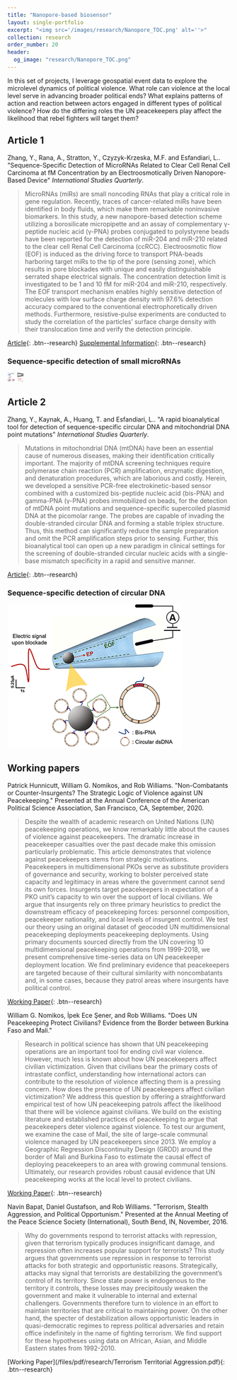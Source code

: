 ```yaml
---
title: "Nanopore-based biosensor"
layout: single-portfolio
excerpt: "<img src='/images/research/Nanopore_TOC.png' alt=''>"
collection: research
order_number: 20
header: 
  og_image: "research/Nanopore_TOC.png"
---
```


In this set of projects, I leverage geospatial event data to explore the microlevel dynamics of political violence. What role can violence at the local level serve in advancing broader political ends? What explains patterns of action and reaction between actors engaged in different types of political violence? How do the differing roles the UN peacekeepers play affect the likelihood that rebel fighters will target them?

## Article 1

Zhang, Y., Rana, A., Stratton, Y., Czyzyk-Krzeska, M.F. and Esfandiari, L.. "Sequence-Specific Detection of MicroRNAs Related to Clear Cell Renal Cell Carcinoma at fM Concentration by an Electroosmotically Driven Nanopore-Based Device" *International Studies Quarterly*.

> MicroRNAs (miRs) are small noncoding RNAs that play a critical role in gene regulation. Recently, traces of cancer-related miRs have been identified in body fluids, which make them remarkable noninvasive biomarkers. In this study, a new nanopore-based detection scheme utilizing a borosilicate micropipette and an assay of complementary γ-peptide nucleic acid (γ-PNA) probes conjugated to polystyrene beads have been reported for the detection of miR-204 and miR-210 related to the clear cell Renal Cell Carcinoma (ccRCC). Electroosmotic flow (EOF) is induced as the driving force to transport PNA-beads harboring target miRs to the tip of the pore (sensing zone), which results in pore blockades with unique and easily distinguishable serrated shape electrical signals. The concentration detection limit is investigated to be 1 and 10 fM for miR-204 and miR-210, respectively. The EOF transport mechanism enables highly sensitive detection of molecules with low surface charge density with 97.6% detection accuracy compared to the conventional electrophoretically driven methods. Furthermore, resistive-pulse experiments are conducted to study the correlation of the particles’ surface charge density with their translocation time and verify the detection principle.

[Article](https://pubs.acs.org/doi/full/10.1021/acs.analchem.7b01944){: .btn--research} [Supplemental Information](https://pubs.acs.org/doi/abs/10.1021/acs.analchem.7b01944){: .btn--research}

### Sequence-specific detection of small microRNAs 

<img src='/images/research/Nanopore_TOC2.png' alt=''>

## Article 2

Zhang, Y., Kaynak, A., Huang, T. and Esfandiari, L.. "A rapid bioanalytical tool for detection of sequence-specific circular DNA and mitochondrial DNA point mutations" *International Studies Quarterly*.

> Mutations in mitochondrial DNA (mtDNA) have been an essential cause of numerous diseases, making their identification critically important. The majority of mtDNA screening techniques require polymerase chain reaction (PCR) amplification, enzymatic digestion, and denaturation procedures, which are laborious and costly. Herein, we developed a sensitive PCR-free electrokinetic-based sensor combined with a customized bis-peptide nucleic acid (bis-PNA) and gamma-PNA (γ-PNA) probes immobilized on beads, for the detection of mtDNA point mutations and sequence-specific supercoiled plasmid DNA at the picomolar range. The probes are capable of invading the double-stranded circular DNA and forming a stable triplex structure. Thus, this method can significantly reduce the sample preparation and omit the PCR amplification steps prior to sensing. Further, this bioanalytical tool can open up a new paradigm in clinical settings for the screening of double-stranded circular nucleic acids with a single-base mismatch specificity in a rapid and sensitive manner.

[Article](https://link.springer.com/article/10.1007/s00216-019-01683-8){: .btn--research} 

### Sequence-specific detection of circular DNA 

<img src='/images/research/nanopore_mtDNA.png' alt=''>

## Working papers

Patrick Hunnicutt, William G. Nomikos, and Rob Williams. "Non-Combatants or Counter-Insurgents? The Strategic Logic of Violence against UN Peacekeeping." Presented at the Annual Conference of the American Political Science Association, San Francisco, CA, September, 2020.

> Despite the wealth of academic research on United Nations (UN) peacekeeping operations, we know remarkably little about the causes of violence against peacekeepers. The dramatic increase in peacekeeper casualties over the past decade make this omission particularly problematic. This article demonstrates that violence against peacekeepers stems from strategic motivations. Peacekeepers in multidimensional PKOs serve as substitute providers of governance and security, working to bolster perceived state capacity and legitimacy in areas where the government cannot send its own forces. Insurgents target peacekeepers in expectation of a PKO unit’s capacity to win over the support of local civilians. We argue that insurgents rely on three primary heuristics to predict the downstream efficacy of peacekeeping forces: personnel composition, peacekeeper nationality, and local levels of insurgent control. We test our theory using an original dataset of geocoded UN multidimensional peacekeeping deployments peacekeeping deployments. Using primary documents sourced directly from the UN covering 10 multidimensional peacekeeping operations from 1999-2018, we present comprehensive time-series data on UN peacekeeper deployment location. We ﬁnd preliminary evidence that peacekeepers are targeted because of their cultural similarity with noncombatants and, in some cases, because they patrol areas where insurgents have political control.

[Working Paper](https://osf.io/ta96y/){: .btn--research}

William G. Nomikos, İpek Ece Şener, and Rob Williams. "Does UN Peacekeeping Protect Civilians? Evidence from the Border between Burkina Faso and Mali."

> Research in political science has shown that UN peacekeeping operations are an important tool for ending civil war violence. However, much less is known about how UN peacekeepers affect civilian victimization. Given that civilians bear the primary costs of intrastate conflict,  understanding how international actors can contribute to the resolution of violence affecting them is a pressing concern. How does the presence of UN peacekeepers affect civilian victimization? We address this question by offering a straightforward empirical test of how UN peacekeeping patrols affect the likelihood that there will be violence against civilians. We build on the existing literature and established practices of peacekeeping to argue that peacekeepers deter violence against violence. To test our argument, we examine the case of Mail, the site of large-scale communal violence managed by UN peacekeepers since  2013. We employ a Geographic Regression Discontinuity Design (GRDD) around the border of Mali and Burkina Faso to estimate the causal effect of deploying peacekeepers to an area with growing communal tensions. Ultimately, our research provides robust causal evidence that UN peacekeeping works at the local level to protect civilians.

[Working Paper](https://osf.io/preprints/socarxiv/5jmq4/){: .btn--research}

Navin Bapat, Daniel Gustafson, and Rob Williams. "Terrorism, Stealth Aggression, and Political Opportunism." Presented at the Annual Meeting of the Peace Science Society (International), South Bend, IN, November, 2016.

> Why do governments respond to terrorist attacks with repression, given that terrorism typically produces insignificant damage, and repression often increases popular support for terrorists? This study argues that governments use repression in response to terrorist attacks for both strategic and opportunistic reasons. Strategically, attacks may signal that terrorists are destabilizing the government’s control of its territory. Since state power is endogenous to the territory it controls, these losses may precipitously weaken the government and make it vulnerable to internal and external challengers. Governments therefore turn to violence in an effort to maintain territories that are critical to maintaining power. On the other hand, the specter of destabilization allows opportunistic leaders in quasi-democratic regimes to repress political adversaries and retain office indefinitely in the name of fighting terrorism. We find support for these hypotheses using data on African, Asian, and Middle Eastern states from 1992-2010.

[Working Paper](/files/pdf/research/Terrorism Territorial Aggression.pdf){: .btn--research}
